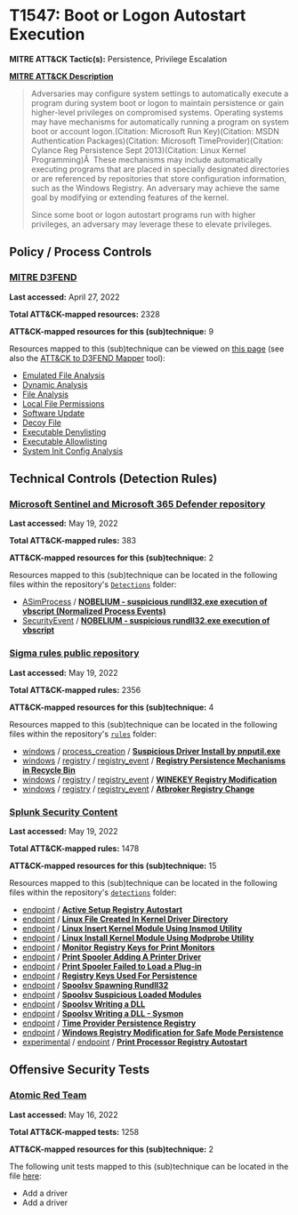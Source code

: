 # T1547: Boot or Logon Autostart Execution
**MITRE ATT&CK Tactic(s):** Persistence, Privilege Escalation

**[MITRE ATT&CK Description](https://attack.mitre.org/techniques/T1547)**
<blockquote>Adversaries may configure system settings to automatically execute a program during system boot or logon to maintain persistence or gain higher-level privileges on compromised systems. Operating systems may have mechanisms for automatically running a program on system boot or account logon.(Citation: Microsoft Run Key)(Citation: MSDN Authentication Packages)(Citation: Microsoft TimeProvider)(Citation: Cylance Reg Persistence Sept 2013)(Citation: Linux Kernel Programming)Â  These mechanisms may include automatically executing programs that are placed in specially designated directories or are referenced by repositories that store configuration information, such as the Windows Registry. An adversary may achieve the same goal by modifying or extending features of the kernel.

Since some boot or logon autostart programs run with higher privileges, an adversary may leverage these to elevate privileges.</blockquote>

## Policy / Process Controls
### [MITRE D3FEND](https://d3fend.mitre.org/)
**Last accessed:** April 27, 2022

**Total ATT&CK-mapped resources:** 2328

**ATT&CK-mapped resources for this (sub)technique:** 9

Resources mapped to this (sub)technique can be viewed on [this page](https://d3fend.mitre.org/) (see also the [ATT&CK to D3FEND Mapper](https://d3fend.mitre.org/tools/attack-mapper) tool):

* [Emulated File Analysis](https://d3fend.mitre.org/techniques/d3f:EmulatedFileAnalysis)
* [Dynamic Analysis](https://d3fend.mitre.org/techniques/d3f:DynamicAnalysis)
* [File Analysis](https://d3fend.mitre.org/techniques/d3f:FileAnalysis)
* [Local File Permissions](https://d3fend.mitre.org/techniques/d3f:LocalFilePermissions)
* [Software Update](https://d3fend.mitre.org/techniques/d3f:SoftwareUpdate)
* [Decoy File](https://d3fend.mitre.org/techniques/d3f:DecoyFile)
* [Executable Denylisting](https://d3fend.mitre.org/techniques/d3f:ExecutableDenylisting)
* [Executable Allowlisting](https://d3fend.mitre.org/techniques/d3f:ExecutableAllowlisting)
* [System Init Config Analysis](https://d3fend.mitre.org/techniques/d3f:SystemInitConfigAnalysis)

## Technical Controls (Detection Rules)
### [Microsoft Sentinel and Microsoft 365 Defender repository](https://github.com/Azure/Azure-Sentinel)
**Last accessed:** May 19, 2022

**Total ATT&CK-mapped rules:** 383

**ATT&CK-mapped resources for this (sub)technique:** 2

Resources mapped to this (sub)technique can be located in the following files within the repository's <code>[Detections](https://github.com/Azure/Azure-Sentinel/tree/master/Detections)</code> folder:

* [ASimProcess](https://github.com/Azure/Azure-Sentinel/tree/master/Detections/ASimProcess/) / **[NOBELIUM - suspicious rundll32.exe execution of vbscript (Normalized Process Events)](https://github.com/Azure/Azure-Sentinel/blob/master/Detections/ASimProcess/imProcess_NOBELIUM_SuspiciousRundll32Exec.yaml)**
* [SecurityEvent](https://github.com/Azure/Azure-Sentinel/tree/master/Detections/SecurityEvent/) / **[NOBELIUM - suspicious rundll32.exe execution of vbscript](https://github.com/Azure/Azure-Sentinel/blob/master/Detections/SecurityEvent/NOBELIUM_SuspiciousRundll32Exec.yaml)**

### [Sigma rules public repository](https://github.com/SigmaHQ/sigma)
**Last accessed:** May 19, 2022

**Total ATT&CK-mapped rules:** 2356

**ATT&CK-mapped resources for this (sub)technique:** 4

Resources mapped to this (sub)technique can be located in the following files within the repository's <code>[rules](https://github.com/SigmaHQ/sigma/tree/master/rules)</code> folder:

* [windows](https://github.com/SigmaHQ/sigma/tree/master/rules/windows/) / [process_creation](https://github.com/SigmaHQ/sigma/tree/master/rules/windows/process_creation/) / **[Suspicious Driver Install by pnputil.exe](https://github.com/SigmaHQ/sigma/blob/master/rules/windows/process_creation/proc_creation_win_lolbins_suspicious_driver_installed_by_pnputil.yml)**
* [windows](https://github.com/SigmaHQ/sigma/tree/master/rules/windows/) / [registry](https://github.com/SigmaHQ/sigma/tree/master/rules/windows/registry/) / [registry_event](https://github.com/SigmaHQ/sigma/tree/master/rules/windows/registry/registry_event/) / **[Registry Persistence Mechanisms in Recycle Bin](https://github.com/SigmaHQ/sigma/blob/master/rules/windows/registry/registry_event/registry_event_persistence_recycle_bin.yml)**
* [windows](https://github.com/SigmaHQ/sigma/tree/master/rules/windows/) / [registry](https://github.com/SigmaHQ/sigma/tree/master/rules/windows/registry/) / [registry_event](https://github.com/SigmaHQ/sigma/tree/master/rules/windows/registry/registry_event/) / **[WINEKEY Registry Modification](https://github.com/SigmaHQ/sigma/blob/master/rules/windows/registry/registry_event/registry_event_runkey_winekey.yml)**
* [windows](https://github.com/SigmaHQ/sigma/tree/master/rules/windows/) / [registry](https://github.com/SigmaHQ/sigma/tree/master/rules/windows/registry/) / [registry_event](https://github.com/SigmaHQ/sigma/tree/master/rules/windows/registry/registry_event/) / **[Atbroker Registry Change](https://github.com/SigmaHQ/sigma/blob/master/rules/windows/registry/registry_event/registry_event_susp_atbroker_change.yml)**

### [Splunk Security Content](https://github.com/splunk/security_content)
**Last accessed:** May 19, 2022

**Total ATT&CK-mapped rules:** 1478

**ATT&CK-mapped resources for this (sub)technique:** 15

Resources mapped to this (sub)technique can be located in the following files within the repository's <code>[detections](https://github.com/splunk/security_content/tree/develop/detections)</code> folder:

* [endpoint](https://github.com/splunk/security_content/tree/develop/detections/endpoint/) / **[Active Setup Registry Autostart](https://github.com/splunk/security_content/blob/develop/detections/endpoint/active_setup_registry_autostart.yml)**
* [endpoint](https://github.com/splunk/security_content/tree/develop/detections/endpoint/) / **[Linux File Created In Kernel Driver Directory](https://github.com/splunk/security_content/blob/develop/detections/endpoint/linux_file_created_in_kernel_driver_directory.yml)**
* [endpoint](https://github.com/splunk/security_content/tree/develop/detections/endpoint/) / **[Linux Insert Kernel Module Using Insmod Utility](https://github.com/splunk/security_content/blob/develop/detections/endpoint/linux_insert_kernel_module_using_insmod_utility.yml)**
* [endpoint](https://github.com/splunk/security_content/tree/develop/detections/endpoint/) / **[Linux Install Kernel Module Using Modprobe Utility](https://github.com/splunk/security_content/blob/develop/detections/endpoint/linux_install_kernel_module_using_modprobe_utility.yml)**
* [endpoint](https://github.com/splunk/security_content/tree/develop/detections/endpoint/) / **[Monitor Registry Keys for Print Monitors](https://github.com/splunk/security_content/blob/develop/detections/endpoint/monitor_registry_keys_for_print_monitors.yml)**
* [endpoint](https://github.com/splunk/security_content/tree/develop/detections/endpoint/) / **[Print Spooler Adding A Printer Driver](https://github.com/splunk/security_content/blob/develop/detections/endpoint/print_spooler_adding_a_printer_driver.yml)**
* [endpoint](https://github.com/splunk/security_content/tree/develop/detections/endpoint/) / **[Print Spooler Failed to Load a Plug-in](https://github.com/splunk/security_content/blob/develop/detections/endpoint/print_spooler_failed_to_load_a_plug_in.yml)**
* [endpoint](https://github.com/splunk/security_content/tree/develop/detections/endpoint/) / **[Registry Keys Used For Persistence](https://github.com/splunk/security_content/blob/develop/detections/endpoint/registry_keys_used_for_persistence.yml)**
* [endpoint](https://github.com/splunk/security_content/tree/develop/detections/endpoint/) / **[Spoolsv Spawning Rundll32](https://github.com/splunk/security_content/blob/develop/detections/endpoint/spoolsv_spawning_rundll32.yml)**
* [endpoint](https://github.com/splunk/security_content/tree/develop/detections/endpoint/) / **[Spoolsv Suspicious Loaded Modules](https://github.com/splunk/security_content/blob/develop/detections/endpoint/spoolsv_suspicious_loaded_modules.yml)**
* [endpoint](https://github.com/splunk/security_content/tree/develop/detections/endpoint/) / **[Spoolsv Writing a DLL](https://github.com/splunk/security_content/blob/develop/detections/endpoint/spoolsv_writing_a_dll.yml)**
* [endpoint](https://github.com/splunk/security_content/tree/develop/detections/endpoint/) / **[Spoolsv Writing a DLL - Sysmon](https://github.com/splunk/security_content/blob/develop/detections/endpoint/spoolsv_writing_a_dll___sysmon.yml)**
* [endpoint](https://github.com/splunk/security_content/tree/develop/detections/endpoint/) / **[Time Provider Persistence Registry](https://github.com/splunk/security_content/blob/develop/detections/endpoint/time_provider_persistence_registry.yml)**
* [endpoint](https://github.com/splunk/security_content/tree/develop/detections/endpoint/) / **[Windows Registry Modification for Safe Mode Persistence](https://github.com/splunk/security_content/blob/develop/detections/endpoint/windows_registry_modification_for_safe_mode_persistence.yml)**
* [experimental](https://github.com/splunk/security_content/tree/develop/detections/experimental/) / [endpoint](https://github.com/splunk/security_content/tree/develop/detections/experimental/endpoint/) / **[Print Processor Registry Autostart](https://github.com/splunk/security_content/blob/develop/detections/experimental/endpoint/print_processor_registry_autostart.yml)**


## Offensive Security Tests
### [Atomic Red Team](https://github.com/redcanaryco/atomic-red-team)
**Last accessed:** May 16, 2022

**Total ATT&CK-mapped tests:** 1258

**ATT&CK-mapped resources for this (sub)technique:** 2

The following unit tests mapped to this (sub)technique can be located in the file [here](https://github.com/redcanaryco/atomic-red-team/tree/master/atomics/T1547/T1547.yaml):

* Add a driver
* Add a driver

